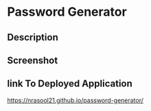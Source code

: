 # Password Generator

## Description

## Screenshot

## link To Deployed Application

https://nrasool21.github.io/password-generator/


